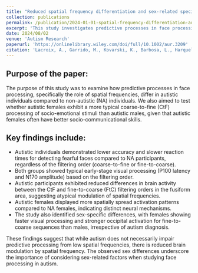 ```yaml
---
title: "Reduced spatial frequency differentiation and sex-related specificities in fearful face detection in autism: insights from EEG and the predictive brain model"
collection: publications
permalink: /publication/2024-01-01-spatial-frequency-differentiation-autism
excerpt: 'This study investigates predictive processes in face processing in autistic individuals, focusing on how spatial frequencies influence the detection of fearful faces. The results reveal that autistic individuals, regardless of sex, show behavioral differences in fear detection compared to non-autistic individuals. However, the study highlights significant sex differences, suggesting that autistic females may engage different neural mechanisms than males during face processing.'
date: 2024/08/02
venue: 'Autism Research'
paperurl: 'https://onlinelibrary.wiley.com/doi/full/10.1002/aur.3209'
citation: 'Lacroix, A., Garrido, M., Kovarski, K., Barbosa, L., Harquel, S., et al. (2024). "Reduced spatial frequency differentiation and sex-related specificities in fearful face detection in autism." <i>Autism Research</i>.'
---
```


## Purpose of the paper:

The purpose of this study was to examine how predictive processes in face processing, specifically the role of spatial frequencies, differ in autistic individuals compared to non-autistic (NA) individuals. 
We also aimed to test whether autistic females exhibit a more typical coarse-to-fine (CtF) processing of socio-emotional stimuli than autistic males, given that autistic females often have better socio-communicational skills.

## Key findings include:

- Autistic individuals demonstrated lower accuracy and slower reaction times for detecting fearful faces compared to NA participants, regardless of the filtering order (coarse-to-fine or fine-to-coarse).
- Both groups showed typical early-stage visual processing (P100 latency and N170 amplitude) based on the filtering order.
- Autistic participants exhibited reduced differences in brain activity between the CtF and fine-to-coarse (FtC) filtering orders in the fusiform area, suggesting atypical modulation of spatial frequencies.
- Autistic females displayed more spatially spread activation patterns compared to NA females, indicating distinct neural mechanisms.
- The study also identified sex-specific differences, with females showing faster visual processing and stronger occipital activation for fine-to-coarse sequences than males, irrespective of autism diagnosis. 

These findings suggest that while autism does not necessarily impair predictive processing from low spatial frequencies, there is reduced brain modulation by spatial frequency. 
The observed sex differences underscore the importance of considering sex-related factors when studying face processing in autism.